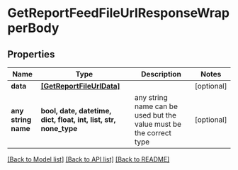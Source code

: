 # GetReportFeedFileUrlResponseWrapperBody


## Properties
Name | Type | Description | Notes
------------ | ------------- | ------------- | -------------
**data** | [**[GetReportFileUrlData]**](GetReportFileUrlData.md) |  | [optional] 
**any string name** | **bool, date, datetime, dict, float, int, list, str, none_type** | any string name can be used but the value must be the correct type | [optional]

[[Back to Model list]](../README.md#documentation-for-models) [[Back to API list]](../README.md#documentation-for-api-endpoints) [[Back to README]](../README.md)


